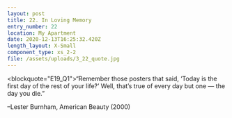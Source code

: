 ```yaml
---
layout: post
title: 22. In Loving Memory
entry_number: 22
location: My Apartment
date: 2020-12-13T16:25:32.420Z
length_layout: X-Small
component_type: xs_2-2
file: /assets/uploads/3_22_quote.jpg
---
```

<blockquote="E19_Q1">“Remember those posters that said, ‘Today is the first day of the rest of your life?’ Well, that’s true of every day but one — the day you die.” </blockquote>

–Lester Burnham, American Beauty (2000)